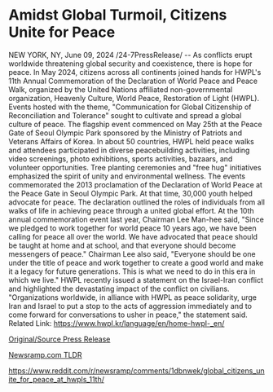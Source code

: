 # Amidst Global Turmoil, Citizens Unite for Peace

NEW YORK, NY, June 09, 2024 /24-7PressRelease/ -- As conflicts erupt worldwide threatening global security and coexistence, there is hope for peace. In May 2024, citizens across all continents joined hands for HWPL's 11th Annual Commemoration of the Declaration of World Peace and Peace Walk, organized by the United Nations affiliated non-governmental organization, Heavenly Culture, World Peace, Restoration of Light (HWPL). Events hosted with the theme, "Communication for Global Citizenship of Reconciliation and Tolerance" sought to cultivate and spread a global culture of peace.  The flagship event commenced on May 25th at the Peace Gate of Seoul Olympic Park sponsored by the Ministry of Patriots and Veterans Affairs of Korea. In about 50 countries, HWPL held peace walks and attendees participated in diverse peacebuilding activities, including video screenings, photo exhibitions, sports activities, bazaars, and volunteer opportunities. Tree planting ceremonies and "free hug" initiatives emphasized the spirit of unity and environmental wellness.  The events commemorated the 2013 proclamation of the Declaration of World Peace at the Peace Gate in Seoul Olympic Park. At that time, 30,000 youth helped advocate for peace. The declaration outlined the roles of individuals from all walks of life in achieving peace through a united global effort.  At the 10th annual commemoration event last year, Chairman Lee Man-hee said, "Since we pledged to work together for world peace 10 years ago, we have been calling for peace all over the world. We have advocated that peace should be taught at home and at school, and that everyone should become messengers of peace."  Chairman Lee also said, "Everyone should be one under the title of peace and work together to create a good world and make it a legacy for future generations. This is what we need to do in this era in which we live."  HWPL recently issued a statement on the Israel-Iran conflict and highlighted the devastating impact of the conflict on civilians. "Organizations worldwide, in alliance with HWPL as peace solidarity, urge Iran and Israel to put a stop to the acts of aggression immediately and to come forward for conversations to usher in peace," the statement said.  Related Link: https://www.hwpl.kr/language/en/home-hwpl-_en/ 

[Original/Source Press Release](https://www.24-7pressrelease.com/press-release/511553/amidst-global-turmoil-citizens-unite-for-peace)
                    

[Newsramp.com TLDR](None) 

https://www.reddit.com/r/newsramp/comments/1dbnwek/global_citizens_unite_for_peace_at_hwpls_11th/